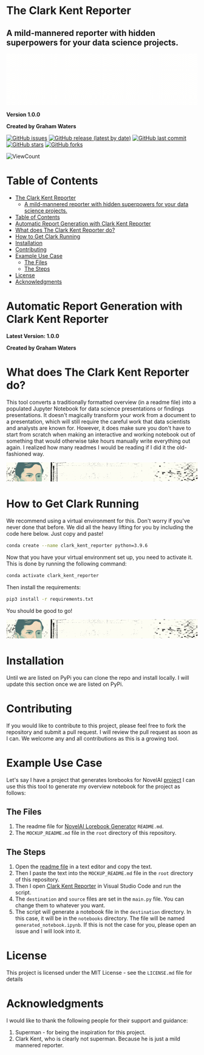 # The Clark Kent Reporter
<!-- ## A Mild Mannered-Reporter for your Data Science Projects with hidden superpowers. -->

A mild-mannered reporter with hidden superpowers for your data science projects.
---

![header](images/header.gif)


**Version 1.0.0**

**Created by Graham Waters**

<!-- add badges for the issues, release, latest updates, and stars/forks -->

[![GitHub issues](https://img.shields.io/github/issues/grahamwaters/Clark-Kent-Reporter)](https://img.shields.io/github/issues/grahamwaters/Clark-Kent-Reporter)
[![GitHub release (latest by date)](https://img.shields.io/github/v/release/grahamwaters/Clark-Kent-Reporter)](https://img.shields.io/github/v/release/grahamwaters/Clark-Kent-Reporter)
[![GitHub last commit](https://img.shields.io/github/last-commit/grahamwaters/Clark-Kent-Reporter)](https://img.shields.io/github/last-commit/grahamwaters/Clark-Kent-Reporter)
[![GitHub stars](https://img.shields.io/github/stars/grahamwaters/Clark-Kent-Reporter)](https://img.shields.io/github/stars/grahamwaters/Clark-Kent-Reporter)
[![GitHub forks](https://img.shields.io/github/forks/grahamwaters/Clark-Kent-Reporter)](https://img.shields.io/github/forks/grahamwaters/Clark-Kent-Reporter)
<!-- add view count to the repo -->
![ViewCount](https://views.whatilearened.today/views/github/grahamwaters/Clark-Kent-Reporter.svg)

# Table of Contents

- [The Clark Kent Reporter](#the-clark-kent-reporter)
  - [A mild-mannered reporter with hidden superpowers for your data science projects.](#a-mild-mannered-reporter-with-hidden-superpowers-for-your-data-science-projects)
- [Table of Contents](#table-of-contents)
- [Automatic Report Generation with Clark Kent Reporter](#automatic-report-generation-with-clark-kent-reporter)
- [What does The Clark Kent Reporter do?](#what-does-the-clark-kent-reporter-do)
- [How to Get Clark Running](#how-to-get-clark-running)
- [Installation](#installation)
- [Contributing](#contributing)
- [Example Use Case](#example-use-case)
  - [The Files](#the-files)
  - [The Steps](#the-steps)
- [License](#license)
- [Acknowledgments](#acknowledgments)


# Automatic Report Generation with Clark Kent Reporter
**Latest Version: 1.0.0**

**Created by Graham Waters**

# What does The Clark Kent Reporter do?

<!-- This tool converts a traditionally formatted overview (in a readme file) into a populated Jupyter Notebook for data science presentations or findings presentations. If you've ever been under a time constraint and needed to generate a report quickly in Jupyter Notebook format but found that you wrote most of your analysis in a markdown file, then you just found the solution to our mutual dilemma.

This project is currently being developed in my free time, and any pull requests will be reviewed as soon as I can. There are some areas where it could be beefed up and made more robust and dynamic. I welcome your input.

The code has been written with Python 3.9.6 and developed in Visual Studio Code. As far as I am aware, it should run on macOS X 10.11 or later and on any computer. This is not my area of expertise, and if your distribution is incompatible, please add it to the issues section.

Finally, It's worth noting that this software doesn't magically transform your work from a document to a presentation, which will still require the careful work that data scientists and analysts are known for. However, it does make sure you don't have to start from scratch when making an interactive and working notebook out of something that would otherwise take hours manually write everything out again. The idea came about when I was parsing my old repositories for what I wanted to include in my official portfolio. I realized how many readmes I would be reading if I did it the old-fashioned way. I decided to standardize what a data science notebook should look like, and once that was done, it was pretty simple to move forward. After a while, I decided to do away with the manual process and let this little tool automate the whole thing, well, at least most of the grunt work.
I hope this brings you as much joy as it does me!
Happy Coding! -->

This tool converts a traditionally formatted overview (in a readme file) into a populated Jupyter Notebook for data science presentations or findings presentations. It doesn't magically transform your work from a document to a presentation, which will still require the careful work that data scientists and analysts are known for. However, it does make sure you don't have to start from scratch when making an interactive and working notebook out of something that would otherwise take hours manually write everything out again. I realized how many readmes I would be reading if I did it the old-fashioned way.

![separator](images/sep_1.gif)

# How to Get Clark Running

We recommend using a virtual environment for this. Don't worry if you've never done that before. We did all the heavy lifting for you by including the code here below. Just copy and paste!

```bash
conda create --name clark_kent_reporter python=3.9.6
```
Now that you have your virtual environment set up, you need to activate it. This is done by running the following command:
```bash
conda activate clark_kent_reporter
```
Then install the requirements:
```bash
pip3 install -r requirements.txt
```
You should be good to go!

![separator](images/sep_1.gif)







# Installation
Until we are listed on PyPi you can clone the repo and install locally. I will update this section once we are listed on PyPi.

# Contributing
If you would like to contribute to this project, please feel free to fork the repository and submit a pull request. I will review the pull request as soon as I can. We welcome any and all contributions as this is a growing tool.

# Example Use Case
Let's say I have a project that generates lorebooks for NovelAI [project](https://github.com/grahamwaters/lorebook_generator_for_novelai)
I can use this this tool to generate my overview notebook for the project as follows:

## The Files
1. The readme file for [NovelAI Lorebook Generator](https://github.com/grahamwaters/lorebook_generator_for_novelai) `README.md`.
2. The `MOCKUP_README.md` file in the `root` directory of this repository.

## The Steps
1. Open the [readme file](https://github.com/grahamwaters/lorebook_generator_for_novelai) in a text editor and copy the text.
2. Then I paste the text into the `MOCKUP_README.md` file in the `root` directory of this repository.
3. Then I open [Clark Kent Reporter](scripts/main.py) in Visual Studio Code and run the script.
4. The `destination` and `source` files are set in the `main.py` file. You can change them to whatever you want.
5. The script will generate a notebook file in the `destination` directory. In this case, it will be in the `notebooks` directory. The file will be named `generated_notebook.ipynb`. If this is not the case for you, please open an issue and I will look into it.
# License
This project is licensed under the MIT License - see the `LICENSE.md` file for details
# Acknowledgments
I would like to thank the following people for their support and guidance:
1. Superman - for being the inspiration for this project.
2. Clark Kent, who is clearly not superman. Because he is just a mild mannered reporter.
